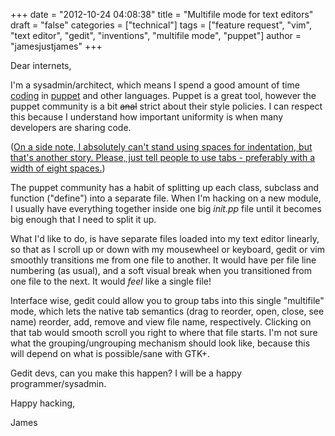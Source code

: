 +++
date = "2012-10-24 04:08:38"
title = "Multifile mode for text editors"
draft = "false"
categories = ["technical"]
tags = ["feature request", "vim", "text editor", "gedit", "inventions", "multifile mode", "puppet"]
author = "jamesjustjames"
+++

Dear internets,

I'm a sysadmin/architect, which means I spend a good amount of time <a href="http://developers.slashdot.org/story/12/10/22/2257222/system-admins-should-know-how-to-code">coding</a> in <a href="http://en.wikipedia.org/wiki/Puppet_%28software%29">puppet</a> and other languages. Puppet is a great tool, however the puppet community is a bit <del>anal</del> strict about their style policies. I can respect this because I understand how important uniformity is when many developers are sharing code.

(<a href="http://www.kernel.org/doc/Documentation/CodingStyle">On a side note, I absolutely can't stand using spaces for indentation, but that's another story. Please, just tell people to use tabs - preferably with a width of eight spaces.</a>)

The puppet community has a habit of splitting up each class, subclass and function ("define") into a separate file. When I'm hacking on a new module, I usually have everything together inside one big <em>init.pp</em> file until it becomes big enough that I need to split it up.

What I'd like to do, is have separate files loaded into my text editor linearly, so that as I scroll up or down with my mousewheel or keyboard, gedit or vim smoothly transitions me from one file to another. It would have per file line numbering (as usual), and a soft visual break when you transitioned from one file to the next. It would <em>feel</em> like a single file!

Interface wise, gedit could allow you to group tabs into this single "multifile" mode, which lets the native tab semantics (drag to reorder, open, close, see name) reorder, add, remove and view file name, respectively. Clicking on that tab would smooth scroll you right to where that file starts. I'm not sure what the grouping/ungrouping mechanism should look like, because this will depend on what is possible/sane with GTK+.

Gedit devs, can you make this happen? I will be a happy programmer/sysadmin.

Happy hacking,

James


